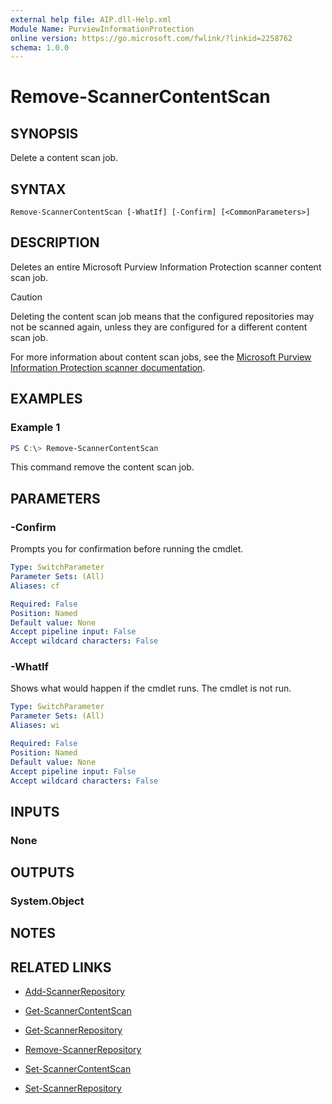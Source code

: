 ```yaml
---
external help file: AIP.dll-Help.xml
Module Name: PurviewInformationProtection
online version: https://go.microsoft.com/fwlink/?linkid=2258762
schema: 1.0.0
---
```


# Remove-ScannerContentScan

## SYNOPSIS
Delete a content scan job.

## SYNTAX

```
Remove-ScannerContentScan [-WhatIf] [-Confirm] [<CommonParameters>]
```

## DESCRIPTION
Deletes an entire Microsoft Purview Information Protection scanner content scan job.

> [!CAUTION]
> Deleting the content scan job means that the configured repositories may not be scanned again, unless they are configured for a different content scan job.
> 

For more information about content scan jobs, see the [Microsoft Purview Information Protection scanner documentation](/information-protection/deploy-aip-scanner-configure-install#create-a-content-scan-job).


## EXAMPLES

### Example 1
```powershell
PS C:\> Remove-ScannerContentScan
```

This command remove the content scan job.

## PARAMETERS

### -Confirm
Prompts you for confirmation before running the cmdlet.

```yaml
Type: SwitchParameter
Parameter Sets: (All)
Aliases: cf

Required: False
Position: Named
Default value: None
Accept pipeline input: False
Accept wildcard characters: False
```

### -WhatIf
Shows what would happen if the cmdlet runs.
The cmdlet is not run.

```yaml
Type: SwitchParameter
Parameter Sets: (All)
Aliases: wi

Required: False
Position: Named
Default value: None
Accept pipeline input: False
Accept wildcard characters: False
```

## INPUTS

### None

## OUTPUTS

### System.Object
## NOTES

## RELATED LINKS

- [Add-ScannerRepository](Add-ScannerRepository.md)

- [Get-ScannerContentScan](Get-ScannerContentScan.md)

- [Get-ScannerRepository](Get-ScannerRepository.md)

- [Remove-ScannerRepository](Remove-ScannerRepository.md)

- [Set-ScannerContentScan](Set-ScannerContentScan.md)

- [Set-ScannerRepository](Set-ScannerRepository.md)
